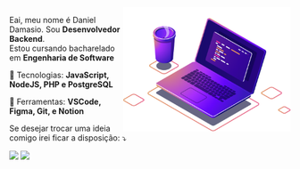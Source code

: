 <img src="computer-illustration.png" min-width="300px" max-width="300px" width="300px" align="right" alt="Computador damasioCode">

<p align="left"> 
  Eai, meu nome é Daniel Damasio. Sou <strong>Desenvolvedor Backend</strong>.<br>
  Estou cursando bacharelado em <strong>Engenharia de Software</strong>
</p>

<p align="left">
  🦄 Tecnologias: <strong>JavaScript, NodeJS, PHP e PostgreSQL</strong>
</p>

<p align="left">
  💼 Ferramentas: <strong>VSCode, Figma, Git, e Notion</strong>
</p>

<p align="left">
  Se desejar trocar uma ideia comigo irei ficar a disposição: ⤵️
</p>

<p align="left">
  <a href="https://www.instagram.com/damasioCode/" alt="Instagram">
  <img src="https://img.shields.io/badge/-Instagram-DF0174?style=for-the-badge&logo=instagram&logoColor=white&link=https://www.instagram.com/damasio.code/"/></a>
  
  <a href="https://www.linkedin.com/in/daniel-damasio-6370011a6/" alt="Linkedin">
  <img src="https://img.shields.io/badge/-Linkedin-0e76a8?style=for-the-badge&logo=Linkedin&logoColor=white&link=https://www.linkedin.com/in/damasiocode" /></a>

</p>  
